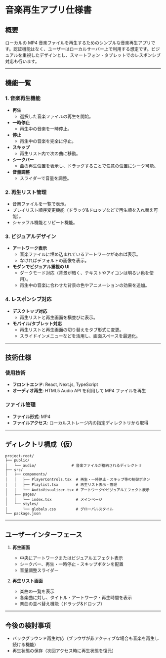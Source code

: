 # 音楽再生アプリ仕様書

## 概要

ローカルの MP4 音楽ファイルを再生するためのシンプルな音楽再生アプリです。認証機能はなく、ユーザーはローカルサーバー上で利用する想定です。ビジュアルを重視したデザインとし、スマートフォン・タブレットでのレスポンシブ対応も行います。

---

## 機能一覧

### 1. 音楽再生機能

- **再生**
  - 選択した音楽ファイルの再生を開始。
- **一時停止**
  - 再生中の音楽を一時停止。
- **停止**
  - 再生中の音楽を完全に停止。
- **スキップ**
  - 再生リスト内で次の曲に移動。
- **シークバー**
  - 曲の再生位置を表示し、ドラッグすることで任意の位置にシーク可能。
- **音量調整**
  - スライダーで音量を調整。

### 2. 再生リスト管理

- 音楽ファイルを一覧で表示。
- プレイリスト順序変更機能（ドラッグ&ドロップなどで再生順を入れ替え可能）。
- シャッフル機能とリピート機能。

### 3. ビジュアルデザイン

- **アートワーク表示**
  - 音楽ファイルに埋め込まれているアートワークがあれば表示。
  - なければデフォルトの画像を表示。
- **モダンでビジュアル重視の UI**
  - ダークモード対応（背景が暗く、テキストやアイコンは明るい色を使用）。
  - 再生中の音楽に合わせた背景の色やアニメーションの効果を追加。

### 4. レスポンシブ対応

- **デスクトップ対応**
  - 再生リストと再生画面を横並びに表示。
- **モバイル/タブレット対応**
  - 再生リストと再生画面の切り替えをタブ形式に変更。
  - スライドインメニューなどを活用し、画面スペースを最適化。

---

## 技術仕様

### 使用技術

- **フロントエンド**: React, Next.js, TypeScript
- **オーディオ再生**: HTML5 Audio API を利用して MP4 ファイルを再生

### ファイル管理

- **ファイル形式**: MP4
- **ファイルアクセス**: ローカルストレージ内の指定ディレクトリから取得

---

## ディレクトリ構成（仮）

```plaintext
project-root/
├── public/
│   └── audio/                # 音楽ファイルが格納されるディレクトリ
├── src/
│   ├── components/
│   │   ├── PlayerControls.tsx  # 再生・一時停止・スキップ等の制御ボタン
│   │   ├── Playlist.tsx        # 再生リスト表示・管理
│   │   └── AudioVisualizer.tsx # アートワークやビジュアルエフェクト表示
│   ├── pages/
│   │   └── index.tsx           # メインページ
│   └── styles/
│       └── globals.css         # グローバルスタイル
└── package.json
```

---

## ユーザーインターフェース

1. **再生画面**

   - 中央にアートワークまたはビジュアルエフェクト表示
   - シークバー、再生・一時停止・スキップボタンを配置
   - 音量調整スライダー

2. **再生リスト画面**
   - 楽曲の一覧を表示
   - 各楽曲に対し、タイトル・アートワーク・再生時間を表示
   - 楽曲の並べ替え機能（ドラッグ&ドロップ）

---

## 今後の検討事項

- バックグラウンド再生対応（ブラウザが非アクティブな場合も音楽を再生し続ける機能）
- 再生状態の保存（次回アクセス時に再生状態を復元）
